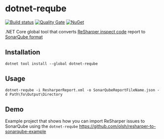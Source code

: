# dotnet-reqube

[![Build status](https://ci.appveyor.com/api/projects/status/kb0260n7o1alqyqv?svg=true)](https://ci.appveyor.com/project/olsh/reqube)
[![Quality Gate](https://sonarcloud.io/api/project_badges/measure?project=dotnet-reqube&metric=alert_status)](https://sonarcloud.io/dashboard?id=dotnet-reqube)
[![NuGet](https://img.shields.io/nuget/v/dotnet-reqube.svg)](https://www.nuget.org/packages/dotnet-reqube/)

.NET Core global tool that converts [ReSharper inspect code](https://www.jetbrains.com/help/resharper/InspectCode.html) report to [SonarQube format](https://docs.sonarqube.org/display/SONAR/Generic+Issue+Data)

## Installation

`dotnet tool install --global dotnet-reqube`

## Usage

`dotnet-reqube -i ResharperReport.xml -o SonarQubeReportFileName.json -d Path\To\Output\Directory`

## Demo

Example project that shows how you can import ReSharper issues to SonarQube using the `dotnet-reqube`
https://github.com/olsh/resharper-to-sonarqube-example
